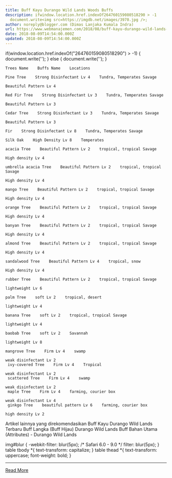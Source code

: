 ```yaml
---
title: Buff Kayu Durango Wild Lands Woods Buffs
description: ifwindow.location.href.indexOf264760159080518290 > -1
  document.write<img src=https://imgdb.net/images/3970.jpg />;
author: noreply@blogger.com (Dimas Lanjaka Kumala Indra)
url: https://www.webmanajemen.com/2018/08/buff-kayu-durango-wild-lands-english.html
date: 2018-08-09T14:54:00.000Z
updated: 2018-08-09T14:54:00.000Z
---
```


if(window.location.href.indexOf("264760159080518290") > -1) {        document.write('');     } else {        document.write('');     } 
     
    Trees Name    Buffs Name    Locations  
        
    Pine Tree    Strong Disinfectant Lv 4    Tundra, Temperates Savage  
  
    Beautiful Pattern Lv 4  
       
    Red Fir Tree    Strong Disinfectant Lv 3    Tundra, Temperates Savage  
  
    Beautiful Pattern Lv 3  
        
    Cedar Tree    Strong Disinfectant Lv 3    Tundra, Temperates Savage  
  
    Beautiful Pattern Lv 3  
        
    Fir    Strong Disinfectant Lv 8    Tundra, Temperates Savage  
        
    Silk Oak    High Density Lv 8    Temperates  
    
    acacia Tree    Beautiful Pattern Lv 2    tropical, tropical Savage  
  
    High density Lv 4  
   
    umbrella acacia Tree    Beautiful Pattern Lv 2    tropical, tropical Savage  
  
    High density Lv 4  
   
    mango Tree    Beautiful Pattern Lv 2    tropical, tropical Savage  
  
    High density Lv 4  
   
    orange Tree    Beautiful Pattern Lv 2    tropical, tropical Savage  
  
    High density Lv 4  
   
    banyan Tree    Beautiful Pattern Lv 2    tropical, tropical Savage  
  
    High density Lv 4  
   
    almond Tree    Beautiful Pattern Lv 2    tropical, tropical Savage  
  
    High density Lv 4  
   
    sandalwood Tree    Beautiful Pattern Lv 4    tropical, snow  
  
    High density Lv 4  
   
    rubber Tree    Beautiful Pattern Lv 2    tropical, tropical Savage  
  
    lightweight Lv 6  
   
    palm Tree    soft Lv 2    tropical, desert  
  
    lightweight Lv 4  
  
    banana Tree    soft Lv 2    tropical, tropical Savage  
  
    lightweight Lv 4  
  
    baobab Tree    soft Lv 2    Savannah  
  
    lightweight Lv 8  
  
    mangrove Tree    Firm Lv 4    swamp  
  
    weak disinfectant Lv 2  
     ivy-covered Tree    Firm Lv 4    Tropical  
  
    weak disinfectant Lv 2  
     scattered Tree    Firm Lv 4    swamp  
  
    weak disinfectant Lv 2  
     maple Tree    Firm Lv 4    farming, courier box  
  
    weak disinfectant Lv 4  
     ginkgo Tree    beautiful pattern Lv 6    farming, courier box  
  
    high density Lv 2  
    
  
Artikel lainnya yang direkomendasikan
 Buff Kayu Durango Wild Lands Terbaru
 Buff Langka (Buff Hijau) Durango Wild Lands
 Buff Bahan Utama (Attributes) - Durango Wild Lands
 
 img#blur {     -webkit-filter: blur(5px); /* Safari 6.0 - 9.0 */     filter: blur(5px); } table tbody *{ text-transform: capitalize; } table thead *{ text-transform: uppercase; font-weight: bold; }<hr/> <a href="https://www.webmanajemen.com/2018/08/buff-kayu-durango-wild-lands-english.html" rel="follow" class="button" id="read-more">Read More</a>